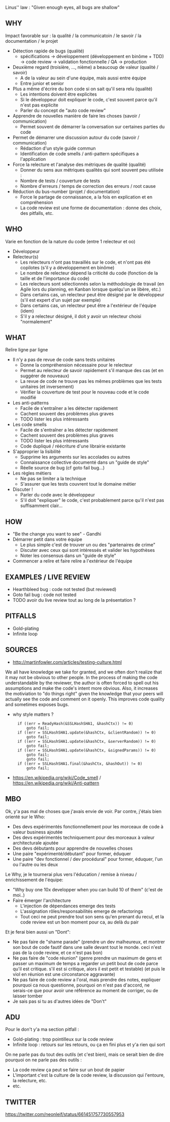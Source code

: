 Linus'' law : "Given enough eyes, all bugs are shallow"

## WHY

Impact favorable sur : la qualité / la communicatoin / le savoir / la documentation / le projet

- Détection rapide de bugs (qualité)
    - spécifications -> développement (développement en binôme + TDD) -> code review -> validation fonctionnelle / QA -> production
- Deuxième regard (troisière, ..., nième) a beaucoup de valeur (qualité / savoir)
    - A de la valeur au sein d'une équipe, mais aussi entre équipe
    - Entre junior et senior
- Plus a même d'écrire du bon code si on sait qu'il sera relu (qualité)
    - Les intentions doivent être explicites
    - Si le développeur doit expliquer le code, c'est souvent parce qu'il n'est pas explicite
    - Parler du concept de "auto code review"
- Apprendre de nouvelles manière de faire les choses (savoir / communication)
    - Permet souvent de démarrer la conversation sur certaines parties du code
- Permet de démarrer une discussion autour du code (savoir / communication)
    - Rédaction d'un style guide commun
    - Identification de code smells / anti-pattern spécifiques a l'application
- Force la relecture et l'analyse des métriques de qualité (qualité)
    - Donner du sens aux métriques qualités qui sont souvent peu utilisée :
    - Nombre de tests / couverture de tests
    - Nombre d'erreurs / temps de correction des erreurs / root cause
- Réduction du bus-number (projet / documentation)
    - Force le partage de connaissance, a la fois en explication et en compréhension
    - La code review est une forme de documentation : donne des choix, des pitfalls, etc.

## WHO

Varie en fonction de la nature du code (entre 1 relecteur et oo)

- Développeur
- Relecteur(s)
    - Les relecteurs n'ont pas travaillés sur le code, et n'ont pas été copilotes (s'il y a développement en binôme)
    - Le nombre de relecteur dépend la criticité du code (fonction de la taille et de l'importance du code)
    - Les relecteurs sont sélectionnés selon la méthodologie de travail (en Agile lors du planning, en Kanban lorsque quelqu'un se libère, etc.)
    - Dans certains cas, un relecteur peut être désigné par le développeur (s'il est expert d'un sujet par exemple)
    - Dans certains cas, un relecteur peut être a l'extérieur de l'équipe (idem)
    - S'il y a relecteur désigné, il doit y avoir un relecteur choisi "normalement"

## WHAT

Relire ligne par ligne

- Il n'y a pas de revue de code sans tests unitaires
    - Donne la compréhension nécessaire pour le relecteur
    - Permet au relecteur de savoir rapidement s'il manque des cas (et en suggérer de nouveaux)
    - La revue de code ne trouve pas les mêmes problèmes que les tests unitaires (et inversement)
    - Vérifier la couverture de test pour le nouveau code et le code modifié
- Les anti-patterns
    - Facile de s'entraîner a les détecter rapidement
    - Cachent souvent des problèmes plus graves 
    - TODO lister les plus intéressants
- Les code smells
    - Facile de s'entraîner a les détecter rapidement
    - Cachent souvent des problèmes plus graves 
    - TODO lister les plus intéressants
    - Code dupliqué / réécriture d'une librairie existante
- S'approprier la lisibilité
    - Supprime les arguments sur les accolades ou autres
    - Connaissance collective documenté dans un "guide de style"
    - Réelle source de bug (cf goto fail bug...)
- Les règles métiers
    - Ne pas se limiter a la technique
    - S'assurer que les tests couvrent tout le domaine métier
- Discuter !
    - Parler du code avec le développeur
    - S'il doit "expliquer" le code, c'est probablement parce qu'il n'est pas suffisamment clair...

## HOW

- "Be the change you want to see" - Gandhi
- Démarrer petit dans votre équipe
    - Le plus simple c'est de trouver un ou des "partenaires de crime"
    - Discuter avec ceux qui sont intéressés et valider les hypothèses
    - Noter les consensus dans un "guide de style"
- Commencer a relire et faire relire a l'extérieur de l'équipe

## EXAMPLES / LIVE REVIEW

- Hearthbleed bug : code not tested (but reviewed)
- Goto fail bug : code not tested
- TODO avoir du live review tout au long de la présentation ?

## PITFALLS

- Gold-plating
- Infinite loop

## SOURCES

- http://martinfowler.com/articles/testing-culture.html

We all have knowledge we take for granted, and we often don't realize that it may not be obvious to other people. In the process of making the code understandable by the reviewer, the author is often forced to spell out his assumptions and make the code's intent more obvious. Also, it increases the motiviation to "do things right" given the knowledge that your peers will actually see the code and comment on it openly. This improves code quality and sometimes exposes bugs.

- why style matters ?

        if ((err = ReadyHash(&SSLHashSHA1, &hashCtx)) != 0)
            goto fail;
        if ((err = SSLHashSHA1.update(&hashCtx, &clientRandom)) != 0)
            goto fail;
        if ((err = SSLHashSHA1.update(&hashCtx, &serverRandom)) != 0)
            goto fail;
        if ((err = SSLHashSHA1.update(&hashCtx, &signedParams)) != 0)
            goto fail;
            goto fail;
        if ((err = SSLHashSHA1.final(&hashCtx, &hashOut)) != 0)
            goto fail;

- https://en.wikipedia.org/wiki/Code_smell / https://en.wikipedia.org/wiki/Anti-pattern

## MBO

Ok, y'a pas mal de choses que j'avais envie de voir. Par contre, j'étais bien orienté sur le Who:

- Des devs expérimentés fonctionnellement pour les morceaux de code à valeur business ajoutée
- Des devs expérimentés techniquement pour des morceaux à valeur architecturale ajoutée
- Des devs débutants pour apprendre de nouvelles choses
- Une paire "expérimenté/débutant" pour former, éduquer
- Une paire "dev fonctionnel / dev procédural" pour former, éduquer, l'un ou l'autre ou les deux

Le Why, je le tournerai plus vers l'éducation / remise à niveau / enrichissement de l'équipe:

- "Why buy one 10x developper when you can build 10 of them" (c'est de moi..)
- Faire émerger l'architecture
    - L'injection de dépendances emerge des tests
    - L'assignation rôles/responsabilités emerge de refactorings
    - Tout ceci ne peut prendre tout son sens qu'en prenant du recul, et la code review est un bon moment pour ca, au delà du pair

Et je ferai bien aussi un "Dont":

- Ne pas faire de "shame parade" (prendre un dev malheureux, et montrer son bout de code fautif dans une salle devant tout le monde. ceci n'est pas de la code review, et ce n'est pas bon)
- Ne pas faire de "code réunion" (genre prendre un maximum de gens et passer un maximum de temps a regarder un petit bout de code parce qu'il est critique. s'il est si critique, alors il est petit et testable) (et puis le viol en réunion est une circonstance aggravante)
- Ne pas faire de code review a l'oral, mais prendre des notes, expliquer pourquoi ca nous questionne, pourquoi on n'est pas d'accord, ne serais-ce que pour avoir une référence au moment de corriger, ou de laisser tomber
- Je sais pas si tu as d'autres idées de "Don't"

## ADU

Pour le don't y'a ma section pitfall :

- Gold-plating : trop pointilleux sur la code review
- Infinite loop : retours sur les retours, ou ça en fini plus et y'a rien qui sort

On ne parle pas du tout des outils (et c'est bien), mais ce serait bien de dire pourquoi on ne parle pas des outils :

- La code review ça peut se faire sur un bout de papier
- L'important c'est la culture de la code review, la discussion qui l'entoure, la relecture, etc.
- etc.

## TWITTER

https://twitter.com/neonleif/status/661451757730557953
